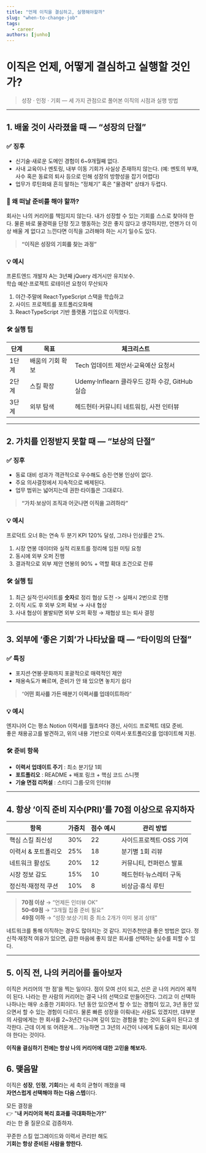 ```yaml
---
title: "언제 이직을 결심하고, 실행해야할까"
slug: "when-to-change-job"
tags:
  - career
authors: [junho]
---
```


# 이직은 언제, 어떻게 결심하고 실행할 것인가?

> 성장 · 인정 · 기회 — 세 가지 관점으로 풀어본 이직의 시점과 실행 방법

<!-- truncate -->

---

## 1. 배울 것이 사라졌을 때 — “성장의 단절”

### ✅ 징후

- 신기술·새로운 도메인 경험이 6~9개월째 없다.
- 사내 교육이나 멘토링, 내부 이동 기회가 사실상 존재하지 않는다.
  (예: 멘토의 부재, 사수 혹은 동료의 퇴사 등으로 인해 성장의 방향성을 잡기 어렵다)
- 업무가 루틴화돼 흔히 말하는 “정체기” 혹은 "물경력" 상태가 두렵다.

### 🎯 왜 떠날 준비를 해야 할까?

회사는 나의 커리어를 책임지지 않는다. 내가 성장할 수 있는 기회를 스스로 찾아야 한다.
물론 바로 물경력을 단정 짓고 행동하는 것은 좋지 않다고 생각하지만, 언젠가 더 이상 배울 게 없다고 느낀다면
이직을 고려해야 하는 시기 일수도 있다.

> **“이직은 성장의 기회를 찾는 과정”**

### 💡 예시

프론트엔드 개발자 A는 3년째 jQuery 레거시만 유지보수.  
학습 예산·프로젝트 로테이션 요청이 무산되자

1. 야간·주말에 React·TypeScript 스택을 학습하고
2. 사이드 프로젝트를 포트폴리오화해
3. React·TypeScript 기반 플랫폼 기업으로 이직했다.

### 🛠 실행 팁

| 단계  | 목표             | 체크리스트                                     |
| ----- | ---------------- | ---------------------------------------------- |
| 1단계 | 배움의 기회 확보 | Tech 업데이트 제안서·교육예산 요청서           |
| 2단계 | 스킬 확장        | Udemy·Inflearn 클라우드 강좌 수강, GitHub 실습 |
| 3단계 | 외부 탐색        | 헤드헌터·커뮤니티 네트워킹, 사전 인터뷰        |

---

## 2. 가치를 인정받지 못할 때 — “보상의 단절”

### ✅ 징후

- 동료 대비 성과가 객관적으로 우수해도 승진·연봉 인상이 없다.
- 주요 의사결정에서 지속적으로 배제된다.
- 업무 범위는 넓어지는데 권한·타이틀은 그대로다.

> **“가치·보상이 조직과 어긋나면 이직을 고려하라”**

### 💡 예시

프로덕트 오너 B는 연속 두 분기 KPI 120% 달성, 그러나 인상률은 2%.

1. 시장 연봉 데이터와 실적 리포트를 정리해 임원 미팅 요청
2. 동시에 외부 오퍼 진행
3. 결과적으로 외부 제안 연봉의 90% + 역할 확대 조건으로 잔류

### 🛠 실행 팁

1. 최근 실적·인사이트를 **숫자**로 정리 협상 도전 -> 실패시 2번으로 진행
2. 이직 시도 후 외부 오퍼 확보 → 사내 협상
3. 사내 협상이 불발되면 외부 오퍼 확정 → 재협상 또는 퇴사 결정

---

## 3. 외부에 ‘좋은 기회’가 나타났을 때 — “타이밍의 단절”

### ✅ 특징

- 포지션·연봉·문화까지 포괄적으로 매력적인 제안
- 채용속도가 빠르며, 준비가 안 돼 있으면 놓치기 쉽다

> “**어떤 회사를 가든 매분기 이력서를 업데이트하라**”

### 💡 예시

엔지니어 C는 평소 Notion 이력서를 월초마다 갱신, 사이드 프로젝트 데모 준비.  
좋은 채용공고를 발견하고, 위의 내용 기반으로 이력서·포트폴리오를 업데이트해 지원.

### 🛠 준비 항목

- **이력서 업데이트 주기** : 최소 분기당 1회
- **포트폴리오** : README + 배포 링크 + 핵심 코드 스니펫
- **기술 면접 리허설** : 스터디 그룹·모의 인터뷰

---

## 4. 항상 ‘이직 준비 지수(PRI)’를 70점 이상으로 유지하자

| 항목                | 가중치 | 점수 예시 | 관리 방법               |
| ------------------- | ------ | --------- | ----------------------- |
| 핵심 스킬 최신성    | 30%    | 22        | 사이드프로젝트·OSS 기여 |
| 이력서 & 포트폴리오 | 25%    | 18        | 분기별 1회 리뷰         |
| 네트워크 활성도     | 20%    | 12        | 커뮤니티, 컨퍼런스 발표 |
| 시장 정보 감도      | 15%    | 10        | 헤드헌터·뉴스레터 구독  |
| 정신적·재정적 쿠션  | 10%    | 8         | 비상금·휴식 루틴        |

> **70점 이상** → “언제든 인터뷰 OK”  
> **50–69점** → “3개월 집중 준비 필요”  
> **49점 이하** → “성장·보상·기회 중 최소 2개가 이미 붕괴 상태”

네트워크를 통해 이직하는 경우도 많아지는 것 같다. 지인추천만큼 좋은 방법은 없다.
정신적·재정적 여유가 있으면, 급한 마음에 좋지 않은 회사를 선택하는 실수를 피할 수 있다.

---

## 5. 이직 전, 나의 커리어를 돌아보자

이직은 커리어의 ‘한 점’을 찍는 일이다. 점이 모여 선이 되고, 선은 곧 나의 커리어 궤적이 된다.
나라는 한 사람의 커리어는 결국 나의 선택으로 만들어진다. 그리고 이 선택하나하나는 매우 소중한 기회이다.
1년 동안 있으면서 할 수 있는 경험이 있고, 3년 동안 있으면서 할 수 있는 경험이 다르다.
물론 빠른 성장을 이뤄내는 사람도 있겠지만, 대부분의 사람에게는 한 회사를 2~3년간 다니며 깊이 있는 경험을 쌓는 것이 도움이 된다고 생각한다.
근데 이게 또 어려운게... 가능하면 그 3년의 시간이 나에게 도움이 되는 회사여야 한다는 것이다.

**이직을 결심하기 전에는 항상 나의 커리어에 대한 고민을 해보자.**

## 6. 맺음말

이직은 **성장**, **인정**, **기회**라는 세 축의 균형이 깨졌을 때  
**자연스럽게 선택해야 하는 다음 스텝**이다.

모든 결정을  
👉 "**내 커리어의 복리 효과를 극대화하는가?**"  
라는 한 줄 질문으로 검증하자.

꾸준한 스킬 업그레이드와 이력서 관리만 해도  
**기회는 항상 준비된 사람을 향한다.**
